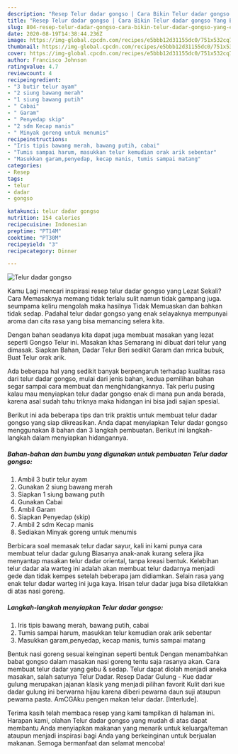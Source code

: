 ```yaml
---
description: "Resep Telur dadar gongso | Cara Bikin Telur dadar gongso Yang Enak Dan Mudah"
title: "Resep Telur dadar gongso | Cara Bikin Telur dadar gongso Yang Enak Dan Mudah"
slug: 804-resep-telur-dadar-gongso-cara-bikin-telur-dadar-gongso-yang-enak-dan-mudah
date: 2020-08-19T14:38:44.236Z
image: https://img-global.cpcdn.com/recipes/e5bbb12d31155dc0/751x532cq70/telur-dadar-gongso-foto-resep-utama.jpg
thumbnail: https://img-global.cpcdn.com/recipes/e5bbb12d31155dc0/751x532cq70/telur-dadar-gongso-foto-resep-utama.jpg
cover: https://img-global.cpcdn.com/recipes/e5bbb12d31155dc0/751x532cq70/telur-dadar-gongso-foto-resep-utama.jpg
author: Francisco Johnson
ratingvalue: 4.7
reviewcount: 4
recipeingredient:
- "3 butir telur ayam"
- "2 siung bawang merah"
- "1 siung bawang putih"
- " Cabai"
- " Garam"
- " Penyedap skip"
- "2 sdm Kecap manis"
- " Minyak goreng untuk menumis"
recipeinstructions:
- "Iris tipis bawang merah, bawang putih, cabai"
- "Tumis sampai harum, masukkan telur kemudian orak arik sebentar"
- "Masukkan garam,penyedap, kecap manis, tumis sampai matang"
categories:
- Resep
tags:
- telur
- dadar
- gongso

katakunci: telur dadar gongso 
nutrition: 154 calories
recipecuisine: Indonesian
preptime: "PT14M"
cooktime: "PT30M"
recipeyield: "3"
recipecategory: Dinner

---
```



![Telur dadar gongso](https://img-global.cpcdn.com/recipes/e5bbb12d31155dc0/751x532cq70/telur-dadar-gongso-foto-resep-utama.jpg)

Kamu Lagi mencari inspirasi resep telur dadar gongso yang Lezat Sekali? Cara Memasaknya memang tidak terlalu sulit namun tidak gampang juga. seumpama keliru mengolah maka hasilnya Tidak Memuaskan dan bahkan tidak sedap. Padahal telur dadar gongso yang enak selayaknya mempunyai aroma dan cita rasa yang bisa memancing selera kita.

Dengan bahan seadanya kita dapat juga membuat masakan yang lezat seperti Gongso Telur ini. Masakan khas Semarang ini dibuat dari telur yang dimasak. Siapkan Bahan, Dadar Telur Beri sedikit Garam dan mrica bubuk, Buat Telur orak arik.

Ada beberapa hal yang sedikit banyak berpengaruh terhadap kualitas rasa dari telur dadar gongso, mulai dari jenis bahan, kedua pemilihan bahan segar sampai cara membuat dan menghidangkannya. Tak perlu pusing kalau mau menyiapkan telur dadar gongso enak di mana pun anda berada, karena asal sudah tahu triknya maka hidangan ini bisa jadi sajian spesial.


Berikut ini ada beberapa tips dan trik praktis untuk membuat telur dadar gongso yang siap dikreasikan. Anda dapat menyiapkan Telur dadar gongso menggunakan 8 bahan dan 3 langkah pembuatan. Berikut ini langkah-langkah dalam menyiapkan hidangannya.

<!--inarticleads1-->

##### Bahan-bahan dan bumbu yang digunakan untuk pembuatan Telur dadar gongso:

1. Ambil 3 butir telur ayam
1. Gunakan 2 siung bawang merah
1. Siapkan 1 siung bawang putih
1. Gunakan  Cabai
1. Ambil  Garam
1. Siapkan  Penyedap (skip)
1. Ambil 2 sdm Kecap manis
1. Sediakan  Minyak goreng untuk menumis


Berbicara soal memasak telur dadar sayur, kali ini kami punya cara membuat telur dadar gulung Biasanya anak-anak kurang selera jika menyantap masakan telur dadar oriental, tanpa kreasi bentuk. Kelebihan telur dadar ala warteg ini adalah akan membuat telur dadarnya menjadi gede dan tidak kempes setelah beberapa jam didiamkan. Selain rasa yang enak telur dadar warteg ini juga kaya. Irisan telur dadar juga bisa diletakkan di atas nasi goreng. 

<!--inarticleads2-->

##### Langkah-langkah menyiapkan Telur dadar gongso:

1. Iris tipis bawang merah, bawang putih, cabai
1. Tumis sampai harum, masukkan telur kemudian orak arik sebentar
1. Masukkan garam,penyedap, kecap manis, tumis sampai matang


Bentuk nasi goreng sesuai keinginan seperti bentuk Dengan menambahkan babat gongso dalam masakan nasi goreng tentu saja rasanya akan. Cara membuat telur dadar yang gebu &amp; sedap. Telur dapat diolah menjadi aneka masakan, salah satunya Telur Dadar. Resep Dadar Gulung - Kue dadar gulung merupakan jajanan klasik yang menjadi pilihan favorit Kulit dari kue dadar gulung ini berwarna hijau karena diberi pewarna daun suji ataupun pewarna pasta. AmCGAku pengen makan telur dadar. [Interlude]. 

Terima kasih telah membaca resep yang kami tampilkan di halaman ini. Harapan kami, olahan Telur dadar gongso yang mudah di atas dapat membantu Anda menyiapkan makanan yang menarik untuk keluarga/teman ataupun menjadi inspirasi bagi Anda yang berkeinginan untuk berjualan makanan. Semoga bermanfaat dan selamat mencoba!
